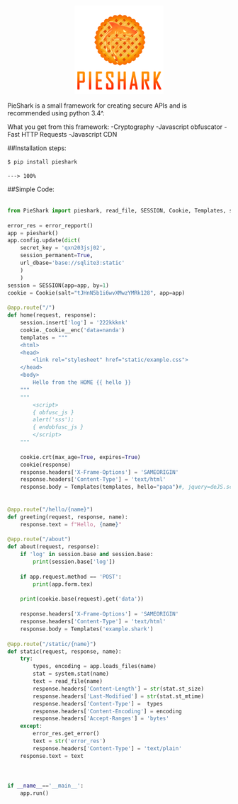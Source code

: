 <p align="center">
	<img src="https://github.com/LcfherShell/PieShark/raw/main/pieshark.png" width=200px height=200px>
</p>
PieShark is a small framework for creating secure APIs and is recommended using python 3.4^.

What you get from this framework:
-Cryptography
-Javascript obfuscator
-Fast HTTP Requests
-Javascript CDN

##Installation steps:
```console
$ pip install pieshark

---> 100%
```
##Simple Code:
```Python hl_lines="4  9-12  25-27"

from PieShark import pieshark, read_file, SESSION, Cookie, Templates, system, parser_url, nodejs, error_repport, cdn

error_res = error_repport()
app = pieshark()
app.config.update(dict(
	secret_key = 'qxn203jsj02',
	session_permanent=True,
	url_dbase='base://sqlite3:static'
	)
	)
session = SESSION(app=app, by=1)
cookie = Cookie(salt="tJHnN5b1i6wvXMwzYMRk128", app=app)

@app.route("/")
def home(request, response):
	session.insert['log'] = '222kkknk'
	cookie._Cookie__enc('data=nanda')
	templates = """
	<html>
	<head>
	    <link rel="stylesheet" href="static/example.css">
	</head>
	<body>
		Hello from the HOME {{ hello }}
	"""
	"""
		<script>
		{ obfusc_js }
		alert('sss');
		{ endobfusc_js }
		</script>
	"""

	cookie.crt(max_age=True, expires=True)
	cookie(response)
	response.headers['X-Frame-Options'] = 'SAMEORIGIN'
	response.headers['Content-Type'] = 'text/html'
	response.body = Templates(templates, hello="papa")#, jquery=deJS.script)


@app.route("/hello/{name}")
def greeting(request, response, name):
    response.text = f"Hello, {name}"
    
@app.route("/about")
def about(request, response):
	if 'log' in session.base and session.base:
		print(session.base['log'])

	if app.request.method == 'POST':
		print(app.form.tex)
		
	print(cookie.base(request).get('data'))
	
	response.headers['X-Frame-Options'] = 'SAMEORIGIN'
	response.headers['Content-Type'] = 'text/html'
	response.body = Templates('example.shark')

@app.route("/static/{name}")
def static(request, response, name):
	try:
		types, encoding = app.loads_files(name)
		stat = system.stat(name)
		text = read_file(name)
		response.headers['Content-Length'] = str(stat.st_size) 
		response.headers['Last-Modified'] = str(stat.st_mtime)
		response.headers['Content-Type'] =  types
		response.headers['Content-Encoding'] = encoding
		response.headers['Accept-Ranges'] = 'bytes'
	except:
		error_res.get_error()
		text = str('error_res')
		response.headers['Content-Type'] = 'text/plain'
	response.text = text



if __name__=='__main__':
	app.run()
```
